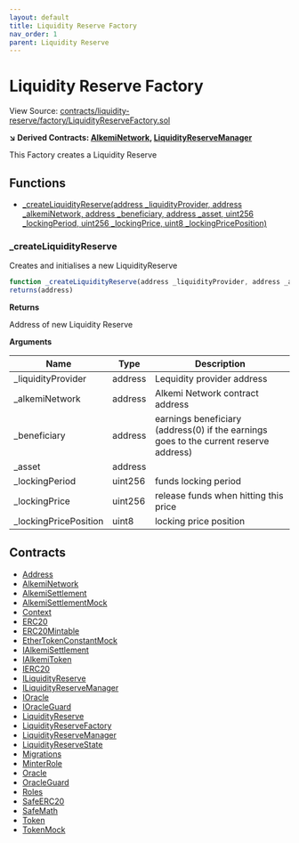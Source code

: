 ```yaml
---
layout: default
title: Liquidity Reserve Factory
nav_order: 1
parent: Liquidity Reserve
---
```


# Liquidity Reserve Factory

View Source: [contracts/liquidity-reserve/factory/LiquidityReserveFactory.sol](../contracts/liquidity-reserve/factory/LiquidityReserveFactory.sol)

**↘ Derived Contracts: [AlkemiNetwork](AlkemiNetwork.md), [LiquidityReserveManager](LiquidityReserveManager.md)**


This Factory creates a Liquidity Reserve

## Functions

- [_createLiquidityReserve(address _liquidityProvider, address _alkemiNetwork, address _beneficiary, address _asset, uint256 _lockingPeriod, uint256 _lockingPrice, uint8 _lockingPricePosition)](#_createliquidityreserve)

### _createLiquidityReserve

Creates and initialises a new LiquidityReserve

```js
function _createLiquidityReserve(address _liquidityProvider, address _alkemiNetwork, address _beneficiary, address _asset, uint256 _lockingPeriod, uint256 _lockingPrice, uint8 _lockingPricePosition) internal nonpayable
returns(address)
```

**Returns**

Address of new Liquidity Reserve

**Arguments**

| Name        | Type           | Description  |
| ------------- |------------- | -----|
| _liquidityProvider | address | Lequidity provider address |
| _alkemiNetwork | address | Alkemi Network contract address |
| _beneficiary | address | earnings beneficiary (address(0) if the earnings goes to the current reserve address) |
| _asset | address |  |
| _lockingPeriod | uint256 | funds locking period |
| _lockingPrice | uint256 | release funds when hitting this price |
| _lockingPricePosition | uint8 | locking price position |

## Contracts

* [Address](Address.md)
* [AlkemiNetwork](AlkemiNetwork.md)
* [AlkemiSettlement](AlkemiSettlement.md)
* [AlkemiSettlementMock](AlkemiSettlementMock.md)
* [Context](Context.md)
* [ERC20](ERC20.md)
* [ERC20Mintable](ERC20Mintable.md)
* [EtherTokenConstantMock](EtherTokenConstantMock.md)
* [IAlkemiSettlement](IAlkemiSettlement.md)
* [IAlkemiToken](IAlkemiToken.md)
* [IERC20](IERC20.md)
* [ILiquidityReserve](ILiquidityReserve.md)
* [ILiquidityReserveManager](ILiquidityReserveManager.md)
* [IOracle](IOracle.md)
* [IOracleGuard](IOracleGuard.md)
* [LiquidityReserve](LiquidityReserve.md)
* [LiquidityReserveFactory](LiquidityReserveFactory.md)
* [LiquidityReserveManager](LiquidityReserveManager.md)
* [LiquidityReserveState](LiquidityReserveState.md)
* [Migrations](Migrations.md)
* [MinterRole](MinterRole.md)
* [Oracle](Oracle.md)
* [OracleGuard](OracleGuard.md)
* [Roles](Roles.md)
* [SafeERC20](SafeERC20.md)
* [SafeMath](SafeMath.md)
* [Token](Token.md)
* [TokenMock](TokenMock.md)
